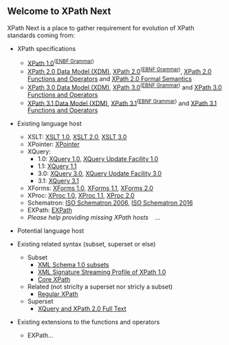 ## Welcome to XPath Next

XPath Next is a place to gather requirement for evolution of XPath standards coming from:
 * XPath specifications
    * [XPath 1.0](https://www.w3.org/TR/xpath/)<sup>([ENBF Grammar](grammars/xpath-1.0.ebnf))</sup>
    * [XPath 2.0 Data Model (XDM)](https://www.w3.org/TR/xpath-datamodel/), [XPath 2.0](https://www.w3.org/TR/xpath20/)<sup>([EBNF Grammar](grammars/xpath-2.0.ebnf))</sup>, [XPath 2.0 Functions and Operators](https://www.w3.org/TR/xpath-functions/) and [XPath 2.0 Formal Semantics](https://www.w3.org/TR/xquery-semantics/)
    * [XPath 3.0 Data Model (XDM)](https://www.w3.org/TR/xpath-datamodel-30/), [XPath 3.0](https://www.w3.org/TR/xpath-30/)<sup>([EBNF Grammar](grammars/xpath-3.0.ebnf))</sup> and [XPath 3.0 Functions and Operators](https://www.w3.org/TR/xpath-functions-30/)
    * [XPath 3.1 Data Model (XDM)](https://www.w3.org/TR/xpath-datamodel-31/), [XPath 3.1](https://www.w3.org/TR/xpath-31/)<sup>([EBNF Grammar](grammars/xpath-3.1.ebnf))</sup> and [XPath 3.1 Functions and Operators](https://www.w3.org/TR/xpath-functions-31/)
 * Existing language host 
    * XSLT: [XSLT 1.0](https://www.w3.org/TR/xslt), [XSLT 2.0](https://www.w3.org/TR/xslt20/), [XSLT 3.0](https://www.w3.org/TR/xslt-30/)
    * XPointer: [XPointer](https://www.w3.org/TR/xptr/)
    * XQuery: 
      * 1.0: [XQuery 1.0](https://www.w3.org/TR/xquery/), [XQuery Update Facility 1.0](https://www.w3.org/TR/xquery-update-10/)
      * 1.1: [XQuery 1.1](https://www.w3.org/TR/xquery-11/)
      * 3.0: [XQuery 3.0](https://www.w3.org/TR/xquery-30/), [XQuery Update Facility 3.0](https://www.w3.org/TR/xquery-update-30/)
      * 3.1: [XQuery 3.1](https://www.w3.org/TR/xquery-31/)
    * XForms: [XForms 1.0](https://www.w3.org/TR/2003/REC-xforms-20031014/), [XForms 1.1](https://www.w3.org/TR/xforms/), [XForms 2.0](https://www.w3.org/TR/xforms20/)
    * XProc: [XProc 1.0](https://www.w3.org/TR/xproc/), [XProc 1.1](http://spec.xproc.org/master/head/xproc11/), [XProc 2.0](https://www.w3.org/TR/xproc20/)
    * Schematron: [ISO Schematron 2006](http://schematron.com), [ISO Schematron 2016](http://schematron.com)
    * EXPath: [EXPath](https://www.w3.org/community/expath/)
    * *Please help providing missing XPath hosts*
    ...
 * Potential language host
 
 * Existing related syntax (subset, superset or else)
   * Subset
      * [XML Schema 1.0 subsets](https://www.w3.org/TR/2004/PER-xmlschema-1-20040318/#coss-identity-constraint)
      * [XML Signature Streaming Profile of XPath 1.0](https://www.w3.org/TR/xmldsig-xpath/)
      * [Core XPath](https://infoscience.epfl.ch/record/166890/files/65-pods2003.pdf)
   * Related (not striclty a superset nor stricly a subset)
      * [Regular XPath](https://www.cs.rice.edu/~vardi/papers/dbpl09.pdf)
   * Superset
      * [XQuery and XPath 2.0 Full Text](https://www.w3.org/TR/2011/REC-xpath-full-text-10-20110317/)
 
 * Existing extensions to the functions and operators
   * EXPath...
